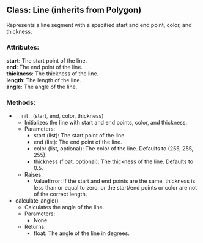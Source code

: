 
## Class: Line (inherits from Polygon)

Represents a line segment with a specified start and end point, color, and thickness.

### Attributes:

**start**: The start point of the line.  
**end**: The end point of the line.  
**thickness**: The thickness of the line.  
**length**: The length of the line.  
**angle**: The angle of the line.

### Methods:

* \_\_init\_\_(start, end, color, thickness)  
  * Initializes the line with start and end points, color, and thickness.  
  * Parameters:  
    * start (list): The start point of the line.  
    * end (list): The end point of the line.  
    * color (list, optional): The color of the line. Defaults to (255, 255, 255).  
    * thickness (float, optional): The thickness of the line. Defaults to 0.5.  
  * Raises:  
    * ValueError: If the start and end points are the same, thickness is less than or equal to zero, or the start/end points or color are not of the correct length.  
* calculate\_angle()  
  * Calculates the angle of the line.  
  * Parameters:  
    * None  
  * Returns:  
    * float: The angle of the line in degrees.
